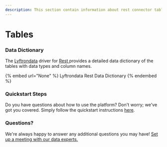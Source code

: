 ```yaml
---
description: This section contain information about rest connector tables information
---
```


# Tables

### Data Dictionary

The [Lyftrondata](https://www.lyftrondata.com/) driver for [Rest](None/)[ ](https://www.lyftrondata.com/integration/rest/)provides a detailed data dictionary of the tables with data types and column names.

{% embed url="None" %}
Lyftrondata Rest Data Dictionary
{% endembed %}

### Quickstart Steps

Do you have questions about how to use the platform? Don't worry; we've got you covered. Simply follow the quickstart instructions [here](../README.md).

### Questions? <a href="#questions" id="questions"></a>

We're always happy to answer any additional questions you may have! [Set up a meeting with our data experts.](https://www.lyftrondata.com/book-a-meeting/)

